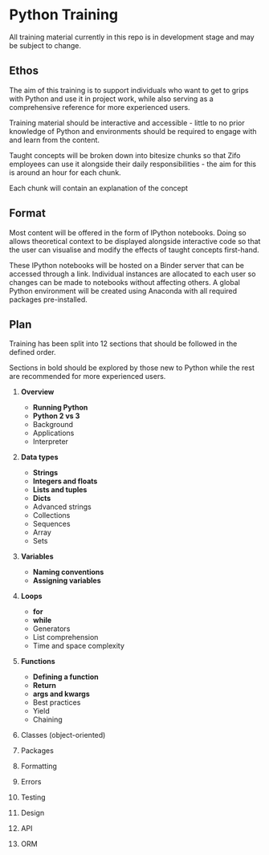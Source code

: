 # Python Training

All training material currently in this repo is in development stage and may be subject to change.

## Ethos

The aim of this training is to support individuals who want to get to grips with Python and use it in project work, while also serving as a comprehensive reference for more experienced users.

Training material should be interactive and accessible - little to no prior knowledge of Python and environments should be required to engage with and learn from the content.

Taught concepts will be broken down into bitesize chunks so that Zifo employees can use it alongside their daily responsibilities - the aim for this is around an hour for each chunk.

Each chunk will contain an explanation of the concept

## Format

Most content will be offered in the form of IPython notebooks. Doing so allows theoretical context to be displayed alongside interactive code so that the user can visualise and modify the effects of taught concepts first-hand.

These IPython notebooks will be hosted on a Binder server that can be accessed through a link. Individual instances are allocated to each user so changes can be made to notebooks without affecting others. A global Python environment will be created using Anaconda with all required packages pre-installed.

## Plan

Training has been split into 12 sections that should be followed in the defined order.

Sections in bold should be explored by those new to Python while the rest are recommended for more experienced users.

1. **Overview**
    - **Running Python**
    - **Python 2 vs 3**
    - Background
    - Applications
    - Interpreter

2. **Data types**
    - **Strings**
    - **Integers and floats**
    - **Lists and tuples**
    - **Dicts**
    - Advanced strings
    - Collections
    - Sequences
    - Array 
    - Sets

3. **Variables**
    - **Naming conventions**
    - **Assigning variables**

4. **Loops**
    - **for**
    - **while**
    - Generators
    - List comprehension
    - Time and space complexity

5. **Functions**
    - **Defining a function**
    - **Return**
    - **args and kwargs**
    - Best practices
    - Yield
    - Chaining

6. Classes (object-oriented)

7. Packages

8. Formatting

9. Errors

10. Testing

11. Design

12. API

13. ORM